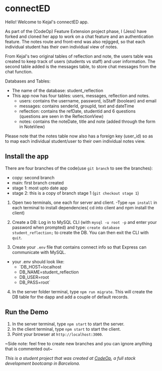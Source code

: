 
# connectED

Hello! Welcome to Kejal's connectED app. 

As part of the (CodeOp) Feature Extension project phase, I (Jess) have forked and cloned her app to work on a chat feature and an authentication feature. The notes route and front-end was also rejigged, so that each individual student has their own individual view of notes.

From Kejal's two original tables of reflection and note, the users table was created to keep track of users (students vs staff) and user information. The second table added is the messages table, to store chat messages from the chat function. 

Databases and Tables:
- The name of the database: student_reflection
- This app now has four tables: users, messages, reflection and notes. 
    - users: contains the username, password, isStaff (boolean) and email
    - messages: contains senderId, groupId, text and dateTime
    - reflection: contains the refDate,  studentid and 6 questions (questions are seen in the ReflectionView)
    - notes: contains the noteDate, title and note (added through the form in NoteView)

Please note that the notes table now also has a foreign key (user_id) so as to map each individual student/user to their own individual notes view.

## Install the app
There are four branches of the code(use `git branch` to see the branches):

- copy: second branch  
- main: first branch created
- stage 1: most upto date app
- stage 2: this is a copy of branch stage 1 (`git checkout stage 1`)

1. Open two terminals, one each for server and client. 
-Type `npm install` in each terminal to install dependencies( cd into client and npm install the client)

2. Create a DB: Log in to MySQL CLI (with `mysql -u root -p` and enter your password when prompted) and type: `create database student_reflection;` to create the DB. You can then exit the CLI with `quit`.

3. Create your `.env` file that contains connect info so that Express can communicate with MySQL. 
- your .env should look like:
    - `DB_HOST=localhost
    - DB_NAME=student_reflection
    - DB_USER=root
    - DB_PASS=root`

4. In the server folder terminal, type `npm run migrate`. This will create the DB table for the dapp and add a couple of default records. 


## Run the Demo

1. In the server terminal, type `npm start` to start the server.
1. In the client terminal, type `npm start` to start the client.
1. Point your browser at `http://localhost:3000`.

~Side note: feel free to create new branches and you can ignore anything that is commented out~



 _This is a student project that was created at [CodeOp](http://codeop.tech), a full stack development bootcamp in Barcelona._
